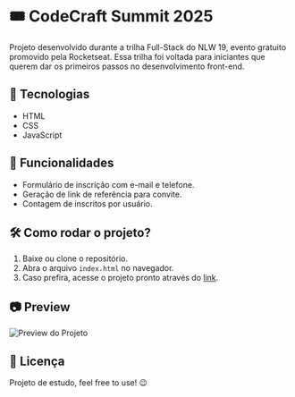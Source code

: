 # 🎟️ CodeCraft Summit 2025

Projeto desenvolvido durante a trilha Full-Stack do NLW 19, evento gratuito promovido pela Rocketseat. Essa trilha foi voltada para iniciantes que querem dar os primeiros passos no desenvolvimento front-end.

## 🚀 Tecnologias
- HTML
- CSS
- JavaScript

## 📌 Funcionalidades
- Formulário de inscrição com e-mail e telefone.
- Geração de link de referência para convite.
- Contagem de inscritos por usuário.

## 🛠 Como rodar o projeto?
1. Baixe ou clone o repositório.
2. Abra o arquivo `index.html` no navegador.
3. Caso prefira, acesse o projeto pronto através do [link](https://lucas-319.github.io/NLW-19-CodeCraft-Summit-Full-Stack-Trail-/).

## 📷 Preview
![Preview do Projeto]([https://lucas-319.github.io/NLW-19-CodeCraft-Summit-Full-Stack-Trail-/](https://github.com/Lucas-319/NLW-19-CodeCraft-Summit-Full-Stack-Trail-/blob/main/assets/preview-project.png?raw=true))

## 📄 Licença
Projeto de estudo, feel free to use! 😉

